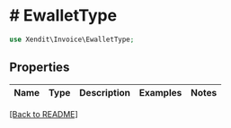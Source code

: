 # # EwalletType


```php
use Xendit\Invoice\EwalletType;
```

## Properties

Name | Type | Description | Examples | Notes
------------ | ------------- | ------------- | ------------- | ------------- 

[[Back to README]](../../README.md)
